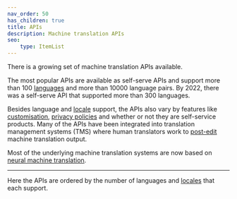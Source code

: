 ```yaml
---
nav_order: 50
has_children: true
title: APIs
description: Machine translation APIs
seo:
    type: ItemList
---
```


There is a growing set of machine translation APIs available.

The most popular APIs are available as self-serve APIs and support more than 100 [languages](/languages/languages.md) and more than 10000 language pairs.
By 2022, there was a self-serve API that supported more than 300 languages.

Besides language and [locale](/building-and-research/locale.md) support, the APIs also vary by features like [customisation](/building-and-research/customisation.md), [privacy policies](/industry/data-confidentiality.md) and whether or not they are self-service products.
Many of the APIs have been integrated into translation management systems (TMS) where human translators work to [post-edit](https://machinetranslate.org/post-editing) machine translation output.

Most of the underlying machine translation systems are now based on [neural machine translation](/approaches/neural-machine-translation.md).

---

Here the APIs are ordered by the number of languages and [locales](/applications/advanced-concepts/locale.md) that each support.
